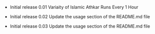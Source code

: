 - Initial release 0.01
Variaity of Islamic Athkar
Runs Every 1 Hour

- Initial release 0.02
Update the usage section of the README.md file

- Initial release 0.03
Update the usage section of the README.md file